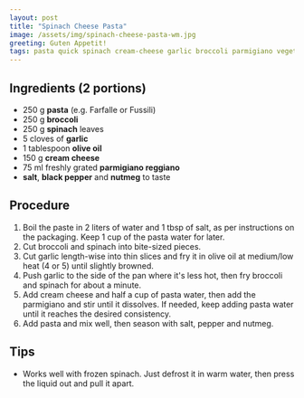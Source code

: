 ```yaml
---
layout: post
title: "Spinach Cheese Pasta"
image: /assets/img/spinach-cheese-pasta-wm.jpg
greeting: Guten Appetit!
tags: pasta quick spinach cream-cheese garlic broccoli parmigiano vegetarian
---
```


## Ingredients (2 portions)

 - 250 g __pasta__ (e.g. Farfalle or Fussili)
 - 250 g __broccoli__
 - 250 g __spinach__ leaves
 - 5 cloves of __garlic__
 - 1 tablespoon __olive oil__
 - 150 g __cream cheese__
 - 75 ml freshly grated __parmigiano reggiano__
 - __salt__, __black pepper__ and __nutmeg__ to taste

## Procedure

 1. Boil the paste in 2 liters of water and 1 tbsp of salt, as per instructions on the packaging. Keep 1 cup of the pasta water for later.
 1. Cut broccoli and spinach into bite-sized pieces.
 1. Cut garlic length-wise into thin slices and fry it in olive oil at medium/low heat (4 or 5) until slightly browned.
 1. Push garlic to the side of the pan where it's less hot, then fry broccoli and spinach for about a minute.
 1. Add cream cheese and half a cup of pasta water, then add the parmigiano and stir until it dissolves. If needed, keep adding pasta water until it reaches the desired consistency.
 1. Add pasta and mix well, then season with salt, pepper and nutmeg.

## Tips

 - Works well with frozen spinach. Just defrost it in warm water, then press the liquid out and pull it apart.